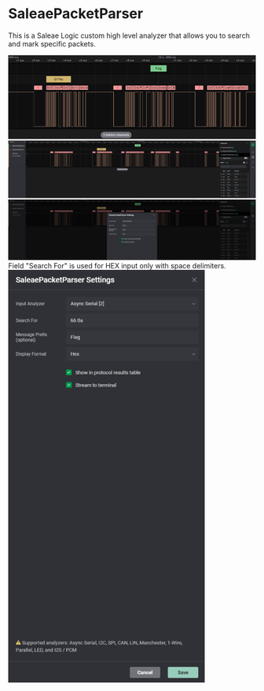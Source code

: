 # SaleaePacketParser
This is a Saleae Logic custom high level analyzer that allows you to search and mark specific packets.

<img src="images/1.png" width="800" >
<img src="images/2.png" width="800" >
<img src="images/3.png" width="800" >
Field "Search For" is used for HEX input only with space delimiters.
<img src="images/4.png" width="400" >
